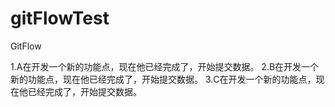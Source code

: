 # gitFlowTest
GitFlow

1.A在开发一个新的功能点，现在他已经完成了，开始提交数据。
2.B在开发一个新的功能点，现在他已经完成了，开始提交数据。
3.C在开发一个新的功能点，现在他已经完成了，开始提交数据。